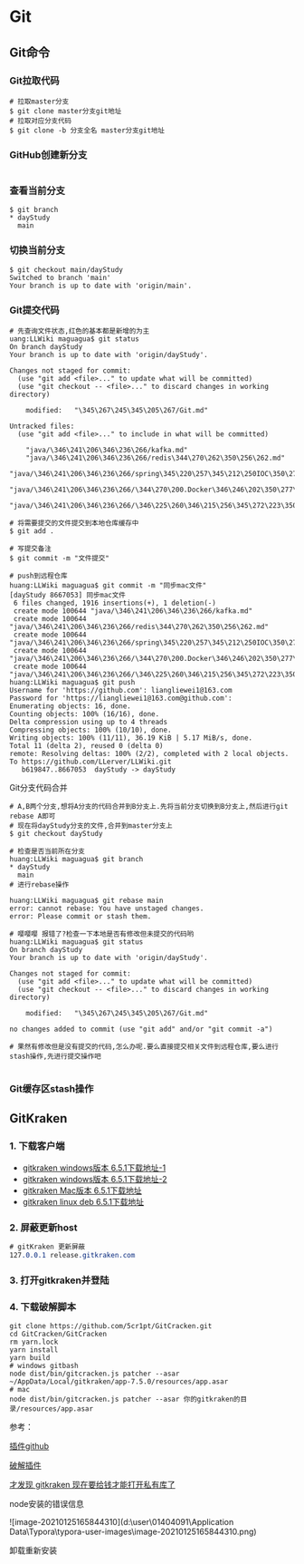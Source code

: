 # Git

## Git命令

### Git拉取代码

```shell
# 拉取master分支
$ git clone master分支git地址
# 拉取对应分支代码
$ git clone -b 分支全名 master分支git地址
```

### GitHub创建新分支

```shell

```

### 查看当前分支

```shell
$ git branch
* dayStudy
  main
```

### 切换当前分支

```shell
$ git checkout main/dayStudy
Switched to branch 'main'
Your branch is up to date with 'origin/main'.

```

### Git提交代码

```shell
# 先查询文件状态,红色的基本都是新增的为主
uang:LLWiki maguagua$ git status
On branch dayStudy
Your branch is up to date with 'origin/dayStudy'.

Changes not staged for commit:
  (use "git add <file>..." to update what will be committed)
  (use "git checkout -- <file>..." to discard changes in working directory)

	modified:   "\345\267\245\345\205\267/Git.md"

Untracked files:
  (use "git add <file>..." to include in what will be committed)

	"java/\346\241\206\346\236\266/kafka.md"
	"java/\346\241\206\346\236\266/redis\344\270\262\350\256\262.md"
	"java/\346\241\206\346\236\266/spring\345\220\257\345\212\250IOC\350\277\207\347\250\213.md"
	"java/\346\241\206\346\236\266/\344\270\200.Docker\346\246\202\350\277\260.md"
	"java/\346\241\206\346\236\266/\346\225\260\346\215\256\345\272\223\350\260\203\344\274\230\344\270\262\350\256\262.md"
	
# 将需要提交的文件提交到本地仓库缓存中
$ git add .

# 写提交备注
$ git commit -m "文件提交"

# push到远程仓库
huang:LLWiki maguagua$ git commit -m "同步mac文件"
[dayStudy 8667053] 同步mac文件
 6 files changed, 1916 insertions(+), 1 deletion(-)
 create mode 100644 "java/\346\241\206\346\236\266/kafka.md"
 create mode 100644 "java/\346\241\206\346\236\266/redis\344\270\262\350\256\262.md"
 create mode 100644 "java/\346\241\206\346\236\266/spring\345\220\257\345\212\250IOC\350\277\207\347\250\213.md"
 create mode 100644 "java/\346\241\206\346\236\266/\344\270\200.Docker\346\246\202\350\277\260.md"
 create mode 100644 "java/\346\241\206\346\236\266/\346\225\260\346\215\256\345\272\223\350\260\203\344\274\230\344\270\262\350\256\262.md"
huang:LLWiki maguagua$ git push
Username for 'https://github.com': liangliewei1@163.com
Password for 'https://liangliewei1@163.com@github.com':
Enumerating objects: 16, done.
Counting objects: 100% (16/16), done.
Delta compression using up to 4 threads
Compressing objects: 100% (10/10), done.
Writing objects: 100% (11/11), 36.19 KiB | 5.17 MiB/s, done.
Total 11 (delta 2), reused 0 (delta 0)
remote: Resolving deltas: 100% (2/2), completed with 2 local objects.
To https://github.com/LLerver/LLWiki.git
   b619847..8667053  dayStudy -> dayStudy
```

Git分支代码合并

```shell
# A,B两个分支,想将A分支的代码合并到B分支上.先将当前分支切换到B分支上,然后进行git rebase A即可
# 现在将dayStudy分支的文件,合并到master分支上
$ git checkout dayStudy

# 检查是否当前所在分支
huang:LLWiki maguagua$ git branch
* dayStudy
  main
# 进行rebase操作

huang:LLWiki maguagua$ git rebase main
error: cannot rebase: You have unstaged changes.
error: Please commit or stash them.

# 嘤嘤嘤 报错了?检查一下本地是否有修改但未提交的代码哟
huang:LLWiki maguagua$ git status
On branch dayStudy
Your branch is up to date with 'origin/dayStudy'.

Changes not staged for commit:
  (use "git add <file>..." to update what will be committed)
  (use "git checkout -- <file>..." to discard changes in working directory)

	modified:   "\345\267\245\345\205\267/Git.md"

no changes added to commit (use "git add" and/or "git commit -a")

# 果然有修改但是没有提交的代码,怎么办呢.要么直接提交相关文件到远程仓库,要么进行stash操作,先进行提交操作吧


```

### Git缓存区stash操作





## GitKraken

### 1. 下载客户端

- [gitkraken windows版本 6.5.1下载地址-1](https://474b.com/file/21384459-442883642)
- [gitkraken windows版本 6.5.1下载地址-2](https://release.axocdn.com/win64/GitKrakenSetup-6.5.0.exe)
- [gitkraken Mac版本 6.5.1下载地址](https://474b.com/file/21384459-442883514)
- [gitkraken linux deb 6.5.1下载地址](https://474b.com/file/21384459-442883174)

### 2. 屏蔽更新host

```css
# gitKraken 更新屏蔽
127.0.0.1 release.gitkraken.com
```

### 3. 打开gitkraken并登陆

### 4. 下载破解脚本

```shell
git clone https://github.com/5cr1pt/GitCracken.git
cd GitCracken/GitCracken
rm yarn.lock
yarn install
yarn build
# windows gitbash
node dist/bin/gitcracken.js patcher --asar ~/AppData/Local/gitkraken/app-7.5.0/resources/app.asar
# mac 
node dist/bin/gitcracken.js patcher --asar 你的gitkraken的目录/resources/app.asar
```

参考：

[插件github](https://github.com/KillWolfVlad/GitKraken-AUR)

[破解插件](https://github.com/5cr1pt/GitCracken/tree/master/GitCracken)

[才发现 gitkraken 现在要给钱才能打开私有库了](https://www.v2ex.com/t/645112)





node安装的错误信息

![image-20210125165844310](d:\user\01404091\Application Data\Typora\typora-user-images\image-20210125165844310.png)

卸载重新安装